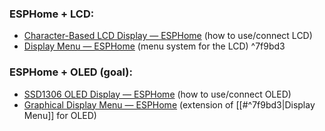 ### ESPHome + LCD:
- [Character-Based LCD Display — ESPHome](https://esphome.io/components/display/lcd_display) (how to use/connect LCD)
- [Display Menu — ESPHome](https://esphome.io/components/display_menu/index.html) (menu system for the LCD) ^7f9bd3

### ESPHome + OLED (goal):
- [SSD1306 OLED Display — ESPHome](https://esphome.io/components/display/ssd1306.html) (how to use/connect OLED)
- [Graphical Display Menu — ESPHome](https://esphome.io/components/display_menu/graphical_display_menu) (extension of [[#^7f9bd3|Display Menu]] for OLED)